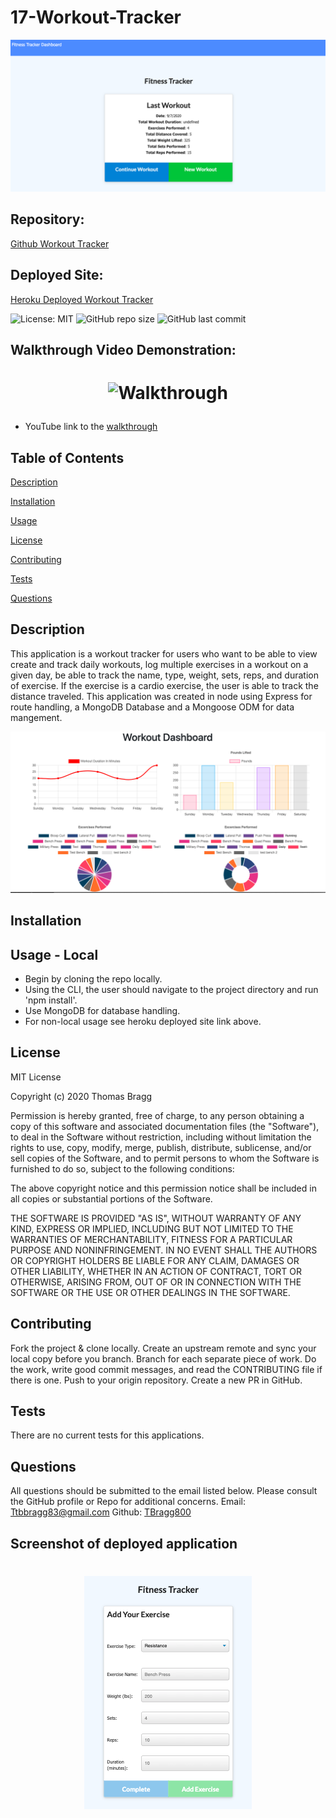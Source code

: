 # 17-Workout-Tracker
![](./public/Fitness-Tracker-2.png)
##  Repository: 
[Github Workout Tracker](https://github.com/TBragg800/17-Workout-Tracker)

##  Deployed Site:
[Heroku Deployed Workout Tracker](https://fathomless-falls-53930.herokuapp.com/)

![License: MIT](https://img.shields.io/badge/License-MIT-brightgreen.svg)
![GitHub repo size](https://img.shields.io/github/repo-size/TBragg800/17-Workout-Tracker)
![GitHub last commit](https://img.shields.io/github/last-commit/TBragg800/17-Workout-Tracker)

## Walkthrough Video Demonstration: 
# <p align="center">![Walkthrough](./public/Fitness-Tracker.gif)</p>
* YouTube link to the 
[walkthrough](https://youtu.be/iC-ADLtSXD4)

## Table of Contents
  [Description](#Description)

  [Installation](#Installation)

  [Usage](#Usage)

  [License](#License)

  [Contributing](#Contributing)

  [Tests](#Tests)

  [Questions](#Questions)
  
## Description
This application is a workout tracker for users who want to be able to view create and track daily workouts, log multiple exercises in a workout on a given day, be able to track the name, type, weight, sets, reps, and duration of exercise. If the exercise is a cardio exercise, the user is able to track the distance traveled. This application was created in node using Express for route handling, a MongoDB Database and a Mongoose ODM for data mangement.  

![](./public/Fitness-Tracker-3.png)
## Installation


## Usage - Local
* Begin by cloning the repo locally.
* Using the CLI, the user should navigate to the project directory and run 'npm install'.
* Use MongoDB for database handling.
* For non-local usage see heroku deployed site link above.

## License
  MIT License

Copyright (c) 2020 Thomas Bragg

Permission is hereby granted, free of charge, to any person obtaining a copy
of this software and associated documentation files (the "Software"), to deal
in the Software without restriction, including without limitation the rights
to use, copy, modify, merge, publish, distribute, sublicense, and/or sell
copies of the Software, and to permit persons to whom the Software is
furnished to do so, subject to the following conditions:

The above copyright notice and this permission notice shall be included in all
copies or substantial portions of the Software.

THE SOFTWARE IS PROVIDED "AS IS", WITHOUT WARRANTY OF ANY KIND, EXPRESS OR
IMPLIED, INCLUDING BUT NOT LIMITED TO THE WARRANTIES OF MERCHANTABILITY,
FITNESS FOR A PARTICULAR PURPOSE AND NONINFRINGEMENT. IN NO EVENT SHALL THE
AUTHORS OR COPYRIGHT HOLDERS BE LIABLE FOR ANY CLAIM, DAMAGES OR OTHER
LIABILITY, WHETHER IN AN ACTION OF CONTRACT, TORT OR OTHERWISE, ARISING FROM,
OUT OF OR IN CONNECTION WITH THE SOFTWARE OR THE USE OR OTHER DEALINGS IN THE
SOFTWARE.

## Contributing
  Fork the project & clone locally. Create an upstream remote and sync your local copy before you branch. Branch for each separate piece of work. Do the work, write good commit messages, and read the CONTRIBUTING file if there is one. Push to your origin repository. Create a new PR in GitHub.

## Tests
  There are no current tests for this applications.

## Questions
  All questions should be submitted to the email listed below. Please consult the GitHub profile or Repo for additional concerns. 
  Email: Ttbbragg83@gmail.com
  Github: [TBragg800](http://github.com/TBragg800)

## Screenshot of deployed application
# <p align="center">![](./public/Fitness-Tracker-1.png)</p>